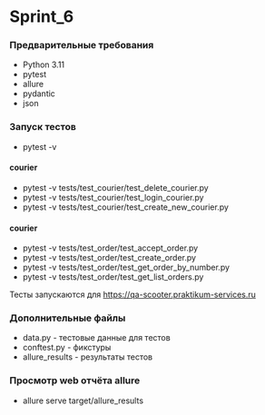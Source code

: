 # Sprint_6
### Предварительные требования
* Python 3.11
* pytest
* allure
* pydantic
* json

### Запуск тестов
* pytest -v
#### courier
* pytest -v tests/test_courier/test_delete_courier.py
* pytest -v tests/test_courier/test_login_courier.py 
* pytest -v tests/test_courier/test_create_new_courier.py
#### courier
* pytest -v tests/test_order/test_accept_order.py
* pytest -v tests/test_order/test_create_order.py
* pytest -v tests/test_order/test_get_order_by_number.py
* pytest -v tests/test_order/test_get_list_orders.py

Тесты запускаются для https://qa-scooter.praktikum-services.ru

### Дополнительные файлы
* data.py - тестовые данные для тестов
* conftest.py - фикстуры
* allure_results - результаты тестов

### Просмотр web отчёта allure
* allure serve target/allure_results 
